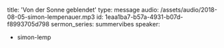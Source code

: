 title: 'Von der Sonne geblendet'
type: message
audio: /assets/audio/2018-08-05-simon-lempenauer.mp3
id: 1eaa1ba7-b57a-4931-b07d-f8993705d798
sermon_series: summervibes
speaker:
  - simon-lemp
